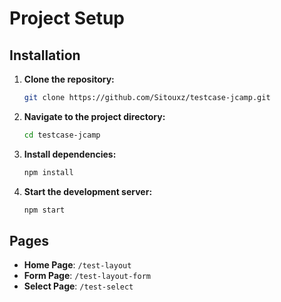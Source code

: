 # Project Setup

## Installation

1. **Clone the repository:**

   ```bash
   git clone https://github.com/Sitouxz/testcase-jcamp.git
   ```

2. **Navigate to the project directory:**

   ```bash
   cd testcase-jcamp
   ```

3. **Install dependencies:**

   ```bash
   npm install
   ```

4. **Start the development server:**

   ```bash
   npm start
   ```

## Pages

- **Home Page**: `/test-layout`
- **Form Page**: `/test-layout-form`
- **Select Page**: `/test-select`
